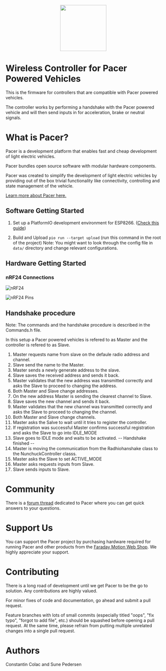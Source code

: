 
<p align="center">
  <img src="http://www.faradaymotion.com/wp-content/uploads/2017/07/pace_logo.png" width="150">
</p>

# Wireless Controller for Pacer Powered Vehicles

This is the firmware for controllers that are compatible with Pacer powered vehicles.

The controller works by performing a handshake with the Pacer powered vehicle and will then send inputs in for acceleration, brake or neutral signals.

# What is Pacer?
Pacer is a development platform that enables fast and cheap development of light electric vehicles.

Pacer bundles open source software with modular hardware components.

Pacer was created to simplify the development of light electric vehicles by providing out of the box trivial functionality like connectivity, controlling and state management of the vehicle. 

[Learn more about Pacer here.](https://github.com/faraday-motion/pacer)

## Software Getting Started

1. Set up a PlatformIO development environment for ESP8266. ([Check this guide](https://github.com/esp8266/Arduino#using-platformio))

2. Build and Upload `pio run --target upload` (run this command in the root of the project)
   Note: You might want to look through the config file in `data/` directory and change relevant configurations.

## Hardware Getting Started 

### nRF24 Connections

![nRF24](http://www.faradaymotion.com/wp-content/uploads/2017/07/Screen-Shot-2017-07-27-at-12.09.51-PM.png)

![nRF24 Pins](http://www.faradaymotion.com/wp-content/uploads/2017/07/Screen-Shot-2017-07-27-at-12.23.36-PM.png)

## Handshake procedure
Note: The commands and the handshake procedure is described in the Commands.h file.

In this setup a Pacer powered vehicles is refered to as Master and the controller is refered to as Slave.

1. Master requests name from slave on the defaule radio address and channel. 
2. Slave send the name to the Master. 
3. Master sends a newly generate address to the slave. 
4. Slave saves the received address and sends it back. 
5. Master validates that the new address was transmitted correctly and asks the Slave to proceed to changing the address. 
6. Both Master and Slave change addresses. 
7. On the new address Master is sending the clearest channel to Slave. 
8. Slave saves the new channel and sends it back. 
9. Master validates that the new channel was transmitted correctly and asks the Slave to proceed to changing the channel.
10. Both Master and Slave change channels. 
11. Master asks the Salve to wait until it tries to register the controller.
12. If registration was successful Master confirms successful registration and asks the Slave to go into IDLE_MODE
13. Slave goes to IDLE mode and waits to be activated. 
-- Handshake finished -- 
14. Master is moving the communication from the Radhiohanshake class to the NunchuckController classs. 
15. Master asks the Slave to set ACTIVE_MODE
16. Master asks requests inputs from Slave. 
17. Slave sends inputs to Slave.

# Community 

There is a [forum thread](http://forum.faradaymotion.com/d/19-what-is-pacer/2) dedicated to Pacer where you can get quick answers to your questions.

# Support Us

You can support the Pacer project by purchasing hardware required for running Pacer and other products from the [Faraday Motion Web Shop](http://shop.faradaymotion.com). We highly appreciate your support. 

# Contributing

There is a long road of development until we get Pacer to be the go to solution. Any contributions are highly valued. 

For minor fixes of code and documentation, go ahead and submit a pull request.

Feature branches with lots of small commits (especially titled "oops", "fix typo", "forgot to add file", etc.) should be squashed before opening a pull request. At the same time, please refrain from putting multiple unrelated changes into a single pull request.

# Authors 
Constantin Colac and Sune Pedersen
